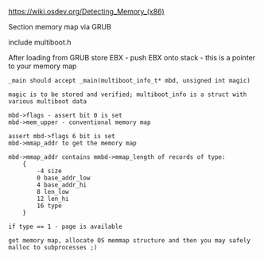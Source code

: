 






https://wiki.osdev.org/Detecting_Memory_(x86)

Section memory map via GRUB

include multiboot.h

After loading from GRUB
	store EBX - 
	push EBX onto stack - this is a pointer to your memory map

	_main should accept _main(multiboot_info_t* mbd, unsigned int magic)

	magic is to be stored and verified; multiboot_info is a struct with various multiboot data

	mbd->flags - assert bit 0 is set
	mbd->mem_upper - conventional memory map

	assert mbd->flags 6 bit is set
	mbd->mmap_addr to get the memory map

	mbd->mmap_addr contains mmbd->mmap_length of records of type:
		{
			-4 size
			0 base_addr_low
			4 base_addr_hi
			8 len_low
			12 len_hi
			16 type
		}

	if type == 1 - page is available

	get memory map, allocate OS memmap structure and then you may safely malloc to subprocesses ;)
